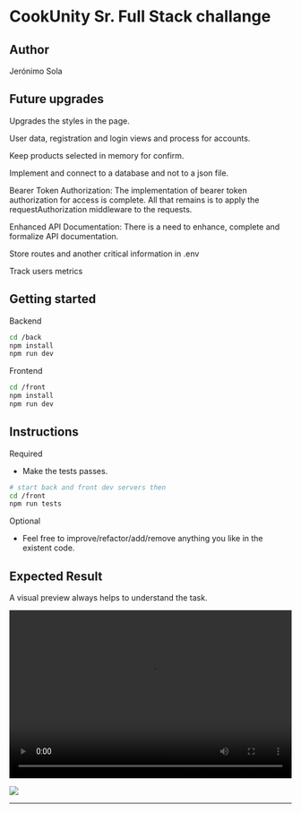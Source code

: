 # CookUnity Sr. Full Stack challange

## Author

Jerónimo Sola


## Future upgrades

Upgrades the styles in the page.

User data, registration and login views and process for accounts.

Keep products selected in memory for confirm.

Implement and connect to a database and not to a json file.

Bearer Token Authorization: The implementation of bearer token authorization for access is complete. All that remains is to apply the requestAuthorization middleware to the requests.

Enhanced API Documentation: There is a need to enhance, complete and formalize API documentation. 

Store routes and another critical information in .env

Track users metrics


## Getting started

Backend

```bash
cd /back
npm install
npm run dev
```

Frontend

```bash
cd /front
npm install
npm run dev
```

## Instructions

Required

- Make the tests passes.

```bash
# start back and front dev servers then
cd /front
npm run tests
```

Optional

- Feel free to improve/refactor/add/remove anything you like in the existent code.

## Expected Result

A visual preview always helps to understand the task.

<video width="100%" height="300" src="./challenge-evidence.mp4"></video>

![](./challenge-evidence.png)










------------------------------------------


